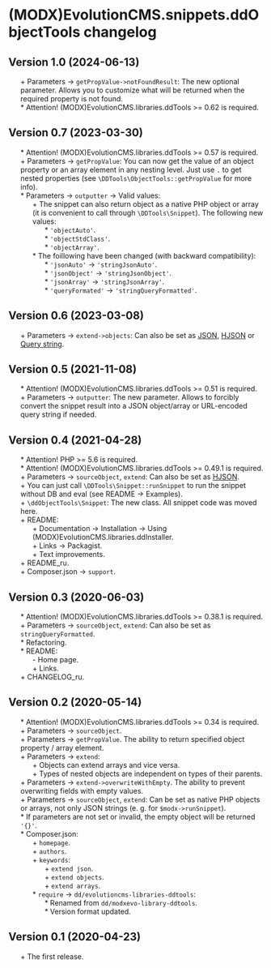# (MODX)EvolutionCMS.snippets.ddObjectTools changelog


## Version 1.0 (2024-06-13)
* \+ Parameters → `getPropValue->notFoundResult`: The new optional parameter. Allows you to customize what will be returned when the required property is not found.
* \* Attention! (MODX)EvolutionCMS.libraries.ddTools >= 0.62 is required.


## Version 0.7 (2023-03-30)
* \* Attention! (MODX)EvolutionCMS.libraries.ddTools >= 0.57 is required.
* \+ Parameters → `getPropValue`: You can now get the value of an object property or an array element in any nesting level. Just use `.` to get nested properties (see `\DDTools\ObjectTools::getPropValue` for more info).
* \* Parameters → `outputter` → Valid values:
	* \+ The snippet can also return object as a native PHP object or array (it is convenient to call through `\DDTools\Snippet`). The following new values:
		* \* `'objectAuto'`.
		* \* `'objectStdClass'`.
		* \* `'objectArray'`.
	* \* The foillowing have been changed (with backward compatibility):
		* \* `'jsonAuto'` → `'stringJsonAuto'`.
		* \* `'jsonObject'` → `'stringJsonObject'`.
		* \* `'jsonArray'` → `'stringJsonArray'`.
		* \* `'queryFormated'` → `'stringQueryFormatted'`.


## Version 0.6 (2023-03-08)
* \+ Parameters → `extend->objects`: Can also be set as [JSON](https://en.wikipedia.org/wiki/JSON), [HJSON](https://hjson.github.io/) or [Query string](https://en.wikipedia.org/wiki/Query_string).


## Version 0.5 (2021-11-08)
* \* Attention! (MODX)EvolutionCMS.libraries.ddTools >= 0.51 is required.
* \+ Parameters → `outputter`: The new parameter. Allows to forcibly convert the snippet result into a JSON object/array or URL-encoded query string if needed.


## Version 0.4 (2021-04-28)
* \* Attention! PHP >= 5.6 is required.
* \* Attention! (MODX)EvolutionCMS.libraries.ddTools >= 0.49.1 is required.
* \+ Parameters → `sourceObject`, `extend`: Can also be set as [HJSON](https://hjson.github.io/).
* \+ You can just call `\DDTools\Snippet::runSnippet` to run the snippet without DB and eval (see README → Examples).
* \+ `\ddObjectTools\Snippet`: The new class. All snippet code was moved here.
* \+ README:
	* \+ Documentation → Installation → Using (MODX)EvolutionCMS.libraries.ddInstaller.
	* \+ Links → Packagist.
	* \+ Text improvements.
* \+ README_ru.
* \+ Composer.json → `support`.


## Version 0.3 (2020-06-03)
* \* Attention! (MODX)EvolutionCMS.libraries.ddTools >= 0.38.1 is required.
* \+ Parameters → `sourceObject`, `extend`: Can also be set as `stringQueryFormatted`.
* \* Refactoring.
* \* README:
	* \- Home page.
	* \+ Links.
* \+ CHANGELOG_ru.


## Version 0.2 (2020-05-14)
* \* Attention! (MODX)EvolutionCMS.libraries.ddTools >= 0.34 is required.
* \+ Parameters → `sourceObject`.
* \+ Parameters → `getPropValue`. The ability to return specified object property / array element.
* \+ Parameters → `extend`:
	* \+ Objects can extend arrays and vice versa.
	* \+ Types of nested objects are independent on types of their parents.
* \+ Parameters → `extend->overwriteWithEmpty`. The ability to prevent overwriting fields with empty values.
* \+ Parameters → `sourceObject`, `extend`: Can be set as native PHP objects or arrays, not only JSON strings (e. g. for `$modx->runSnippet`).
* \* If parameters are not set or invalid, the empty object will be returned `'{}'`.
* \* Composer.json:
	* \+ `homepage`.
	* \+ `authors`.
	* \+ `keywords`:
		* \+ `extend json`.
		* \+ `extend objects`.
		* \+ `extend arrays`.
	* \* `require` → `dd/evolutioncms-libraries-ddtools`:
		* \* Renamed from `dd/modxevo-library-ddtools`.
		* \* Version format updated.


## Version 0.1 (2020-04-23)
* \+ The first release.


<link rel="stylesheet" type="text/css" href="https://raw.githack.com/DivanDesign/CSS.ddMarkdown/master/style.min.css" />
<style>ul{list-style:none;}</style>